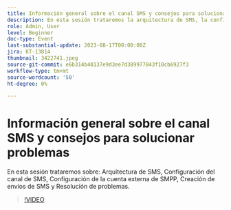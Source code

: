 ```yaml
---
title: Información general sobre el canal SMS y consejos para solucionar problemas
description: En esta sesión trataremos la arquitectura de SMS, la configuración del canal SMS, la configuración de la cuenta externa de SMPP, la creación de envíos SMS y la resolución de problemas.
role: Admin, User
level: Beginner
doc-type: Event
last-substantial-update: 2023-08-17T00:00:00Z
jira: KT-13814
thumbnail: 3422741.jpeg
source-git-commit: e6b314b48137e9d3ee7d389977843f10cb6927f3
workflow-type: tm+mt
source-wordcount: '50'
ht-degree: 0%

---
```


# Información general sobre el canal SMS y consejos para solucionar problemas

En esta sesión trataremos sobre: Arquitectura de SMS, Configuración del canal de SMS, Configuración de la cuenta externa de SMPP, Creación de envíos de SMS y Resolución de problemas.

>[!VIDEO](https://video.tv.adobe.com/v/3422741/?learn=on)
